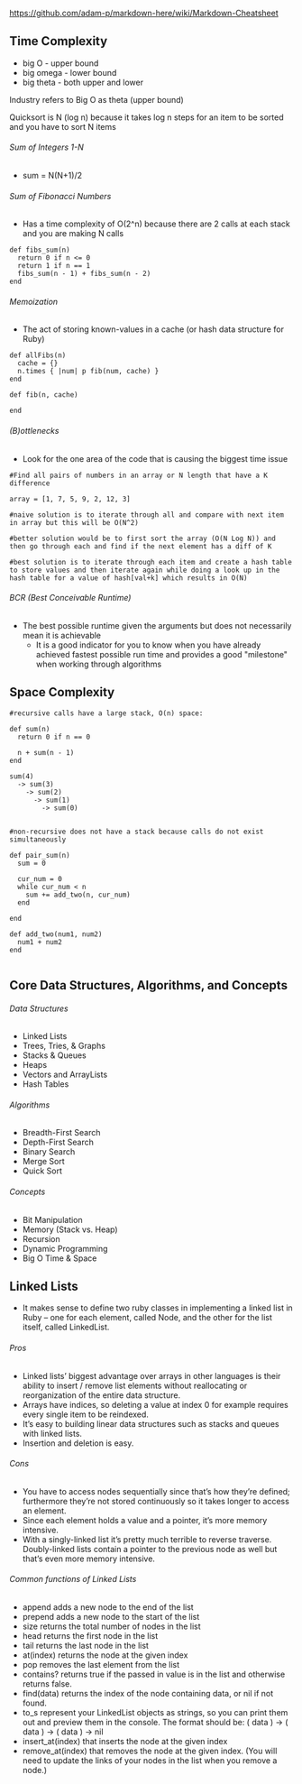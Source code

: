 https://github.com/adam-p/markdown-here/wiki/Markdown-Cheatsheet

## Time Complexity
* big O - upper bound
* big omega - lower bound
* big theta - both upper and lower

Industry refers to Big O as theta (upper bound)

Quicksort is N (log n) because it takes log n steps for an item to be sorted and you have to sort N items

###### Sum of Integers 1-N
* sum = N(N+1)/2

###### Sum of Fibonacci Numbers
* Has a time complexity of O(2^n) because there are 2 calls at each stack and you are making N calls

```
def fibs_sum(n)
  return 0 if n <= 0
  return 1 if n == 1
  fibs_sum(n - 1) + fibs_sum(n - 2)
end

```

###### Memoization
* The act of storing known-values in a cache (or hash data structure for Ruby)

```
def allFibs(n)
  cache = {}
  n.times { |num| p fib(num, cache) }
end

def fib(n, cache)

end
```

###### (B)ottlenecks
* Look for the one area of the code that is causing the biggest time issue

```
#Find all pairs of numbers in an array or N length that have a K difference

array = [1, 7, 5, 9, 2, 12, 3]

#naive solution is to iterate through all and compare with next item in array but this will be O(N^2)

#better solution would be to first sort the array (O(N Log N)) and then go through each and find if the next element has a diff of K

#best solution is to iterate through each item and create a hash table to store values and then iterate again while doing a look up in the hash table for a value of hash[val+k] which results in O(N)

```

###### BCR (Best Conceivable Runtime)
* The best possible runtime given the arguments but does not necessarily mean it is achievable
  * It is a good indicator for you to know when you have already achieved fastest possible run time and provides a good "milestone" when working through algorithms

## Space Complexity

```
#recursive calls have a large stack, O(n) space:

def sum(n)
  return 0 if n == 0

  n + sum(n - 1)
end

sum(4)
  -> sum(3)
    -> sum(2)
      -> sum(1)
        -> sum(0)


#non-recursive does not have a stack because calls do not exist simultaneously

def pair_sum(n)
  sum = 0

  cur_num = 0
  while cur_num < n
    sum += add_two(n, cur_num)
  end

end

def add_two(num1, num2)
  num1 + num2
end


```

## Core Data Structures, Algorithms, and Concepts

###### Data Structures
* Linked Lists
* Trees, Tries, & Graphs
* Stacks & Queues
* Heaps
* Vectors and ArrayLists
* Hash Tables

###### Algorithms
* Breadth-First Search
* Depth-First Search
* Binary Search
* Merge Sort
* Quick Sort

###### Concepts
* Bit Manipulation
* Memory (Stack vs. Heap)
* Recursion
* Dynamic Programming
* Big O Time & Space


## Linked Lists

* It makes sense to define two ruby classes in implementing a linked list in Ruby – one for each element, called Node, and the other for the list itself, called LinkedList.

###### Pros
* Linked lists’ biggest advantage over arrays in other languages is their ability to insert / remove list elements without reallocating or reorganization of the entire data structure.
* Arrays have indices, so deleting a value at index 0 for example requires every single item to be reindexed.
* It’s easy to building linear data structures such as stacks and queues with linked lists.
* Insertion and deletion is easy.

###### Cons
* You have to access nodes sequentially since that’s how they’re defined; furthermore they’re not stored continuously so it takes longer to access an element.
* Since each element holds a value and a pointer, it’s more memory intensive.
* With a singly-linked list it’s pretty much terrible to reverse traverse. Doubly-linked lists contain a pointer to the previous node as well but that’s even more memory intensive.


###### Common functions of Linked Lists

* append adds a new node to the end of the list
* prepend adds a new node to the start of the list
* size returns the total number of nodes in the list
* head returns the first node in the list
* tail returns the last node in the list
* at(index) returns the node at the given index
* pop removes the last element from the list
* contains? returns true if the passed in value is in the list and otherwise returns false.
* find(data) returns the index of the node containing data, or nil if not found.
* to_s represent your LinkedList objects as strings, so you can print them out and preview them in the console. The format should be: ( data ) -> ( data ) -> ( data ) -> nil
* insert_at(index) that inserts the node at the given index
* remove_at(index) that removes the node at the given index. (You will need to update the links of your nodes in the list when you remove a node.)

